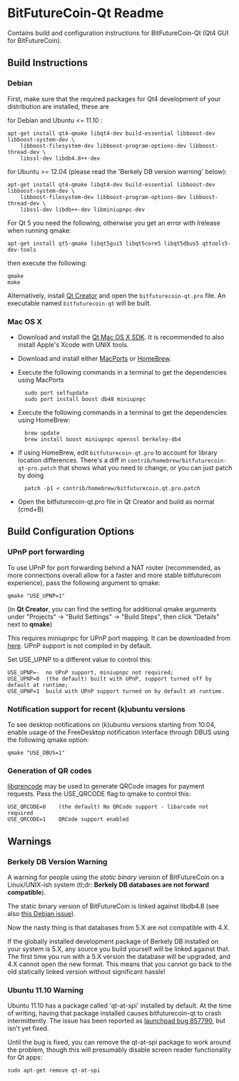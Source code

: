 BitFutureCoin-Qt Readme
===============================
Contains build and configuration instructions for BitFutureCoin-Qt (Qt4 GUI for BitFutureCoin).

Build Instructions
---------------------

### Debian


First, make sure that the required packages for Qt4 development of your
distribution are installed, these are



for Debian and Ubuntu  <= 11.10 :


    apt-get install qt4-qmake libqt4-dev build-essential libboost-dev libboost-system-dev \
        libboost-filesystem-dev libboost-program-options-dev libboost-thread-dev \
        libssl-dev libdb4.8++-dev

for Ubuntu >= 12.04 (please read the 'Berkely DB version warning' below):

    apt-get install qt4-qmake libqt4-dev build-essential libboost-dev libboost-system-dev \
        libboost-filesystem-dev libboost-program-options-dev libboost-thread-dev \
        libssl-dev libdb++-dev libminiupnpc-dev

For Qt 5 you need the following, otherwise you get an error with lrelease when running qmake:


    apt-get install qt5-qmake libqt5gui5 libqt5core5 libqt5dbus5 qttools5-dev-tools

then execute the following:

    qmake
    make

Alternatively, install [Qt Creator](http://qt-project.org/downloads/) and open the `bitfuturecoin-qt.pro` file. 
An executable named `bitfuturecoin-qt` will be built.



### Mac OS X

* Download and install the [Qt Mac OS X SDK](https://qt-project.org/downloads). It is recommended to also install Apple's Xcode with UNIX tools.
* Download and install either [MacPorts](https://www.macports.org/) or [HomeBrew](http://mxcl.github.io/homebrew/).
* Execute the following commands in a terminal to get the dependencies using MacPorts

		sudo port selfupdate
		sudo port install boost db48 miniupnpc

* Execute the following commands in a terminal to get the dependencies using HomeBrew:

		brew update
		brew install boost miniupnpc openssl berkeley-db4

- If using HomeBrew,  edit `bitfuturecoin-qt.pro` to account for library location differences. There's a diff in `contrib/homebrew/bitfuturecoin-qt-pro.patch` that shows what you need to change, or you can just patch by doing

        patch -p1 < contrib/homebrew/bitfuturecoin.qt.pro.patch

- Open the bitfuturecoin-qt.pro file in Qt Creator and build as normal (cmd+B)


Build Configuration Options
---------------------

### UPnP port forwarding

To use UPnP for port forwarding behind a NAT router (recommended, as more connections overall allow for a faster and more stable bitfuturecoin experience), pass the following argument to qmake:



    qmake "USE_UPNP=1"

(in **Qt Creator**, you can find the setting for additional qmake arguments under "Projects" -> "Build Settings" -> "Build Steps", then click "Details" next to **qmake**)

This requires miniupnpc for UPnP port mapping.  It can be downloaded from [here](
http://miniupnp.tuxfamily.org/files/).  UPnP support is not compiled in by default.

Set USE_UPNP to a different value to control this:


	USE_UPNP=-	no UPnP support, miniupnpc not required;                                 
	USE_UPNP=0  (the default) built with UPnP, support turned off by default at runtime; 
	USE_UPNP=1  build with UPnP support turned on by default at runtime.                 

### Notification support for recent (k)ubuntu versions

To see desktop notifications on (k)ubuntu versions starting from 10.04, enable usage of the
FreeDesktop notification interface through DBUS using the following qmake option:



    qmake "USE_DBUS=1"

### Generation of QR codes

[libqrencode](http://fukuchi.org/works/qrencode/) may be used to generate QRCode images for payment requests. Pass the USE_QRCODE flag to qmake to control this:


	USE_QRCODE=0 	(the default) No QRCode support - libarcode not required                 
	USE_QRCODE=1 	QRCode support enabled                                                   

Warnings
---------------------

### Berkely DB Version Warning


A warning for people using the *static binary* version of BitFutureCoin on a Linux/UNIX-ish system (tl;dr: **Berkely DB databases are not forward compatible**).

The static binary version of BitFutureCoin is linked against libdb4.8 (see also [this Debian issue](http://bugs.debian.org/cgi-bin/bugreport.cgi?bug=621425)).

Now the nasty thing is that databases from 5.X are not compatible with 4.X.

If the globally installed development package of Berkely DB installed on your system is 5.X, any source you build yourself will be linked against that. The first time you run with a 5.X version the database will be upgraded, and 4.X cannot open the new format. This means that you cannot go back to the old statically linked version without significant hassle!

###  Ubuntu 11.10 Warning


Ubuntu 11.10 has a package called 'qt-at-spi' installed by default.  At the time of writing, having that package installed causes bitfuturecoin-qt to crash intermittently.  The issue has been reported as [launchpad bug 857790](https://bugs.launchpad.net/ubuntu/+source/qt-at-spi/+bug/857790), but
isn't yet fixed.

Until the bug is fixed, you can remove the qt-at-spi package to work around the problem, though this will presumably disable screen reader functionality for Qt apps:

    sudo apt-get remove qt-at-spi

